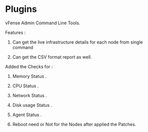 Plugins
=======

vFense Admin Command Line Tools. 

Features : 

1. Can get the live infrastructure details for each node from single command

2. Can get the CSV format report as well. 

Added the Checks for : 

1. Memory Status .

2. CPU Status .

3. Network Status .

4. Disk usage Status .

5. Agent Status .

6. Reboot need or Not for the Nodes after applied the Patches. 



